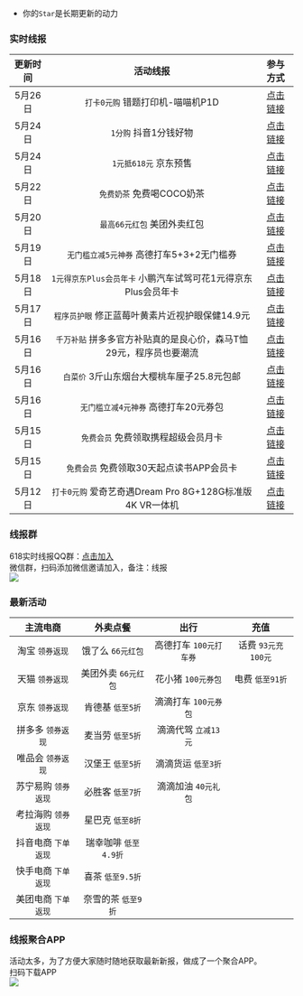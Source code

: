 - 你的`Star`是长期更新的动力  

### 实时线报
|更新时间|活动线报|参与方式|
| :------------: | :------------: | :------------: |
|5月26日|`打卡0元购` 错题打印机-喵喵机P1D|[点击链接](https://www.xiaohongshu.com/barley/ssr/sale_event/vendor/5f704f87b04e7f00011ae7f2/event/877df818ce6c4543ba431cc57129d9de?naviHidden=yes&naviStartedAt=1653482435818&naviFrom=StorePage&isUnicomKing=false&themeType=default)|
|5月24日|`1分购` 抖音1分钱好物|[点击链接](https://xvs6xj9fgl.kuaizhan.com/?MD2dJ5yP)|
|5月24日|`1元抵618元` 京东预售|[点击链接](https://u.jd.com/JMgvgNd)|
|5月22日|`免费奶茶` 免费喝COCO奶茶|[点击链接](https://mp.weixin.qq.com/s/51g1YBRX3-tZ3hHzoqLH2Q)|
|5月20日|`最高66元红包` 美团外卖红包|[点击链接](https://xvs6xj9fgl.kuaizhan.com/?MDw01aOu)|
|5月19日|`无门槛立减5元神券` 高德打车5+3+2无门槛券|[点击链接](https://cache.gaode.com/activity/partner/2021PartnerTaxiGetNew/index.html?gd_from=4wi4Fjj613C "点击链接")|
|5月18日|`1元得京东Plus会员年卡` 小鹏汽车试驾可花1元得京东Plus会员年卡|[点击链接](https://u.jd.com/EL7iqyW "点击链接")|
|5月17日|`程序员护眼` 修正蓝莓叶黄素片近视护眼保健14.9元|[点击链接](https://s.click.taobao.com/1fdXdXu "点击链接")|
|5月16日|`千万补贴` 拼多多官方补贴真的是良心价，森马T恤29元，程序员也要潮流|[点击链接](https://p.pinduoduo.com/djv1E3jo "点击链接")|
|5月16日|`白菜价` 3斤山东烟台大樱桃车厘子25.8元包邮|[点击链接](https://s.click.taobao.com/gAD3sXu "点击链接")|
|5月16日|`无门槛立减4元神券` 高德打车20元券包|[点击链接](https://cache.gaode.com/activity/partner/2021PartnerTaxiGetNew/index.html?gd_from=4wi4Fjj613C "点击链接")|
|5月15日|`免费会员` 免费领取携程超级会员月卡|[点击链接](https://m.ctrip.com/webapp/supermember/activityreceivemonth "点击链接")|
|5月15日|`免费会员` 免费领取30天起点读书APP会员卡|[点击链接](https://ataru.qidian.com/noah/202205125 "点击链接")|
|5月12日|`打卡0元购` 爱奇艺奇遇Dream Pro 8G+128G标准版 4K VR一体机|[点击链接](https://u.jd.com/EtYWqDX "点击链接")|

### 线报群
618实时线报QQ群：[点击加入](https://jq.qq.com/?_wv=1027&k=JuvO5aov "点击加入")  
微信群，扫码添加微信邀请加入，备注：线报  
![](https://github.com/omxmo/xb/blob/main/wx.png)

### 最新活动
|主流电商|外卖点餐|出行|充值|
| :------------: | :------------: | :------------: | :------------: |
|淘宝 `领券返现`|饿了么 `66元红包`|高德打车 `100元打车券`|话费 `93元充100元`|
|天猫 `领券返现`|美团外卖 `66元红包`|花小猪 `100元券包`|电费 `低至91折`|
|京东 `领券返现`|肯德基 `低至5折`|滴滴打车 `100元券包`||
|拼多多 `领券返现`|麦当劳 `低至5折`|滴滴代驾 `立减13元`||
|唯品会 `领券返现`|汉堡王 `低至5折`|滴滴货运 `低至3折`||
|苏宁易购 `领券返现`|必胜客 `低至7折`|滴滴加油 `40元礼包`||
|考拉海购 `领券返现`|星巴克 `低至8折`|||
|抖音电商 `下单返现`|瑞幸咖啡 `低至4.9折`|||
|快手电商 `下单返现`|喜茶 `低至9.5折`|||
|美团电商 `下单返现`|奈雪的茶 `低至9折`||||

### 线报聚合APP
活动太多，为了方便大家随时随地获取最新新报，做成了一个聚合APP。  
扫码下载APP  
![](https://github.com/omxmo/xb/blob/main/app.png)
